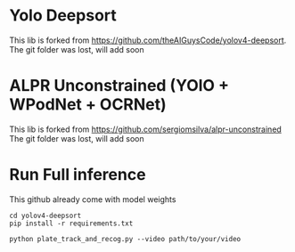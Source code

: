 # Yolo Deepsort
This lib is forked from https://github.com/theAIGuysCode/yolov4-deepsort.
The git folder was lost, will add soon
# ALPR Unconstrained (YOlO + WPodNet + OCRNet)
This lib is forked from https://github.com/sergiomsilva/alpr-unconstrained
The git folder was lost, will add soon

# Run Full inference
This github already come with model weights
```
cd yolov4-deepsort
pip install -r requirements.txt

python plate_track_and_recog.py --video path/to/your/video
```
